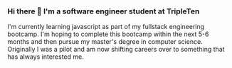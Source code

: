 ### Hi there 👋 I'm a software engineer student at TripleTen

I'm currently learning javascript as part of my fullstack engineering bootcamp.
I'm hoping to complete this bootcamp within the next 5-6 months and then pursue my master's degree in computer science.
Originally I was a pilot and am now shifting careers over to something that has always interested me.


<!--
**beenue/beenue** is a ✨ _special_ ✨ repository because its `README.md` (this file) appears on your GitHub profile.

Here are some ideas to get you started:

- 🔭 I’m currently working on ...
- 🌱 I’m currently learning ...
- 👯 I’m looking to collaborate on ...
- 🤔 I’m looking for help with ...
- 💬 Ask me about ...
- 📫 How to reach me: ...
- 😄 Pronouns: ...
- ⚡ Fun fact: ...
-->
